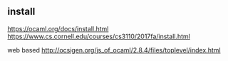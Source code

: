 

## install

https://ocaml.org/docs/install.html
https://www.cs.cornell.edu/courses/cs3110/2017fa/install.html


web based
http://ocsigen.org/js_of_ocaml/2.8.4/files/toplevel/index.html